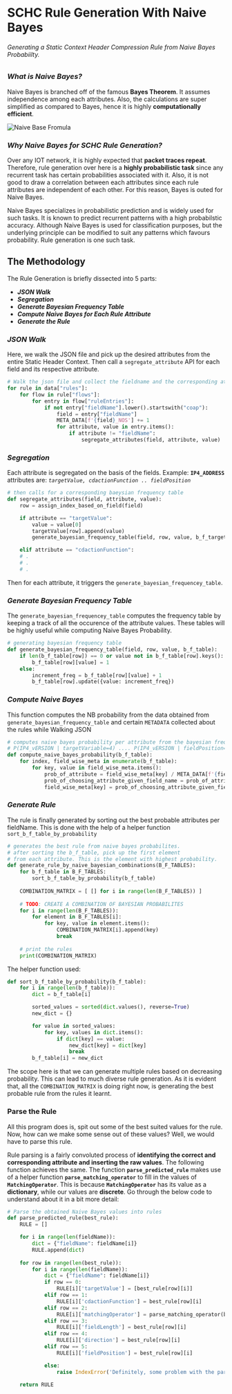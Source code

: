 # SCHC Rule Generation With Naive Bayes
###### Generating a Static Context Header Compression Rule from Naive Bayes Probabiilty.

### *What is Naive Bayes?*
Naive Bayes is branched off of the famous **Bayes Theorem**. It assumes independence among each attributes. Also, the calculations are super simplified as compared to Bayes, hence it is highly **computationally efficient**.

![Naive Base Fromula](https://i.imgur.com/3cl5oDz.png)

### *Why Naive Bayes for SCHC Rule Generation?*
Over any IOT network, it is highly expected that **packet traces repeat**. Therefore, rule generation over here is a **highly probabilistic task** since any recurrent task has certain probabilities associated with it. Also, it is not good to draw a correlation between each attributes since each rule attributes are independent of each other. For this reason, Bayes is outed for Naive Bayes. 

Naive Bayes specializes in probabilistic prediction and is widely used for such tasks. It is known to predict recurrent patterns with a high probabilstic accuracy. Although Naive Bayes is used for classification purposes, but the underlying principle can be modified to suit any patterns which favours probability. Rule generation is one such task.

## The Methodology
The Rule Generation is briefly dissected into 5 parts:
- **_JSON Walk_**
- **_Segregation_**
- **_Generate Bayesian Frequency Table_**
- **_Compute Naive Bayes for Each Rule Attribute_**
- **_Generate the Rule_**

### *JSON Walk*
Here, we walk the JSON file and pick up the desired attributes from the entire Static Header Context. Then call a `segregate_attribute` API for each field and its respective attribute.

```python
# Walk the json file and collect the fieldname and the corresponding attributes
for rule in data["rules"]:
    for flow in rule["flows"]:
        for entry in flow["ruleEntries"]:
            if not entry["fieldName"].lower().startswith("coap"):
                field = entry["fieldName"]
                META_DATA[f'{field}_NOS'] += 1
                for attribute, value in entry.items():
                    if attribute != "fieldName":
                        segregate_attributes(field, attribute, value)
```

### *Segregation*
Each attribute is segregated on the basis of the fields. Example: **`IP4_ADDRESS`** attributes are: *`targetValue, cdactionFunction .. fieldPosition`*

```python
# then calls for a corresponding baeysian frequency table
def segregate_attributes(field, attribute, value):
    row = assign_index_based_on_field(field)

    if attribute == "targetValue":
        value = value[0]
        targetValue[row].append(value)
        generate_bayesian_frequency_table(field, row, value, b_f_targetValue)

    elif attribute == "cdactionFunction":
    # .
    # .
    # .
```
Then for each attribute, it triggers the `generate_bayesian_frequencey_table`.

### *Generate Bayesian Frequency Table*
The `generate_bayesian_frequencey_table` computes the frequency table by keeping a track of all the occurence of the attribute values. These tables will be highly useful while computing Naive Bayes Probability.

```python
# generating bayesian frequency table
def generate_bayesian_frequency_table(field, row, value, b_f_table):
    if len(b_f_table[row]) == 0 or value not in b_f_table[row].keys():
        b_f_table[row][value] = 1
    else:
        increment_freq = b_f_table[row][value] + 1
        b_f_table[row].update({value: increment_freq})
```

### *Compute Naive Bayes*
This function computes the NB probability from the data obtained from `generate_bayesian_frequency_table` and certain `METADATA` collected about the rules while Walking JSON

```python
# computes naive bayes probability per attribute from the bayesian freq table
# P(IP4_vERSION | targetVariable=4) .... P(IP4_vERSION | fieldPosition=1)
def compute_naive_bayes_probability(b_f_table):
    for index, field_wise_meta in enumerate(b_f_table):
        for key, value in field_wise_meta.items():
            prob_of_attribute = field_wise_meta[key] / META_DATA[f'{fieldName[index]}_NOS']
            prob_of_choosing_attribute_given_field_name = prob_of_attribute * (1/len(fieldName))
            field_wise_meta[key] = prob_of_choosing_attribute_given_field_name
```

### *Generate Rule*
The rule is finally generated by sorting out the best probable attributes per fieldName. This is done with the help of a helper function `sort_b_f_table_by_probability`

```python
# generates the best rule from naive bayes probabilites.
# after sorting the b_f_table, pick up the first element
# from each attribute. This is the element with highest probability.
def generate_rule_by_naive_bayesian_combinations(B_F_TABLES):
    for b_f_table in B_F_TABLES:
        sort_b_f_table_by_probability(b_f_table)
    
    COMBINATION_MATRIX = [ [] for i in range(len(B_F_TABLES)) ]
    
    # TODO: CREATE A COMBINATION OF BAYESIAN PROBABILITES
    for i in range(len(B_F_TABLES)):
        for element in B_F_TABLES[i]:
            for key, value in element.items():
                COMBINATION_MATRIX[i].append(key)
                break
    
    # print the rules
    print(COMBINATION_MATRIX)
```

The helper function used:
```python
def sort_b_f_table_by_probability(b_f_table):
    for i in range(len(b_f_table)):
        dict = b_f_table[i]

        sorted_values = sorted(dict.values(), reverse=True)
        new_dict = {}

        for value in sorted_values:
            for key, values in dict.items():
                if dict[key] == value:
                    new_dict[key] = dict[key]
                    break
        b_f_table[i] = new_dict
```
The scope here is that we can generate multiple rules based on decreasing probability. This can lead to much diverse rule generation. As it is evident that, all the `COMBINATION_MATRIX` is doing right now, is generating the best probable rule from the rules it learnt.

### Parse the Rule
All this program does is, spit out some of the best suited values for the rule. Now, how can we make some sense out of these values? Well, we would have to parse this rule. 

Rule parsing is a fairly convoluted process of **identifying the correct and corresponding attribute and inserting the raw values**. The following function achieves the same. The function **`parse_predicted_rule`** makes use of a helper function **`parse_matching_operator`** to fill in the values of **`MatchingOperator`**. This is because **`MatchingOperator`** has its value as a **dictionary**, while our values are **discrete**. Go through the below code to understand about it in a bit more detail:

```python
# Parse the obtained Naive Bayes values into rules
def parse_predicted_rule(best_rule):
    RULE = []

    for i in range(len(fieldName)):
        dict = {"fieldName": fieldName[i]}
        RULE.append(dict)
    
    for row in range(len(best_rule)):
        for i in range(len(fieldName)):
            dict = {"fieldName": fieldName[i]}
            if row == 0:
                RULE[i]['targetValue'] = [best_rule[row][i]]
            elif row == 1:
                RULE[i]['cdactionFunction'] = best_rule[row][i]
            elif row == 2:
                RULE[i]['matchingOperator'] = parse_matching_operator(best_rule, row, i)
            elif row == 3:
                RULE[i]['fieldLength'] = best_rule[row][i]
            elif row == 4:
                RULE[i]['direction'] = best_rule[row][i]
            elif row == 5:
                RULE[i]['fieldPosition'] = best_rule[row][i]

            else:
                raise IndexError('Definitely, some problem with the parse logic')

    return RULE
```
